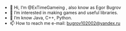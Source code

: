- 👋 Hi, I’m @ExTimeGameing , also know as Egor Bugrov
- 👀 I’m interested in making games and useful libraries.
- 🌱 I’m know Java, C++, Python.
- 📫 How to reach me e-mail: bugrov102002@yandex.ru
